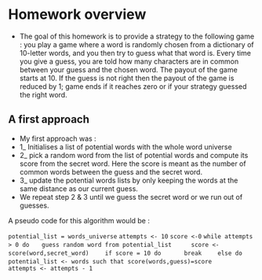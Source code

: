 # Homework overview
+ The goal of this homework is to provide a strategy to the following game : you play a game where a word is randomly chosen from a dictionary of 10-letter words, and you then try to guess what that word is. Every time you give a guess, you
are told how many characters are in common between your guess and the chosen word. The payout of the game starts at 10. If the guess is not right then the payout of the game is reduced by 1; game ends if it reaches zero or if your strategy guessed the right word.

## A first approach 
+ My first approach was :
+ 1_ Initialises a list of potential words with the whole word universe
+ 2_ pick a random word from the list of potential words and compute its score from the secret word. Here the score is meant as the number of common words between the guess and the secret word.
+ 3_ update the potential words lists by only keeping the words at the same distance as our current guess.
+ We repeat step 2 & 3 until we guess the secret word or we run out of guesses.

A pseudo code for this algorithm would be :

`potential_list = words_universe`
`attempts <- 10`
`score <-0`
`while attempts > 0 do`
`    guess random word from potential_list   ` 
`    score <- score(word,secret_word)  `
`    if score = 10 do `
`       break  `
`    else do  `
`      potential_list <- words such that score(words,guess)=score `
`      attempts <- attempts - 1 `
      




